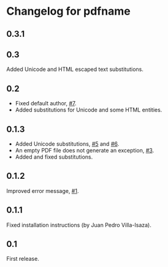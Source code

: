 Changelog for pdfname
=====================

0.3.1
-----

0.3
---

Added Unicode and HTML escaped text substitutions.

0.2
---

* Fixed default author, [#7](https://github.com/asr/pdfname/issues/7).
* Added substitutions for Unicode and some HTML entities.

0.1.3
-----

* Added Unicode substitutions,
  [#5](https://github.com/asr/pdfname/issues/5) and
  [#6](https://github.com/asr/pdfname/issues/6).
* An empty PDF file does not generate an exception,
  [#3](https://github.com/asr/pdfname/issues/3).
* Added and fixed substitutions.

0.1.2
-----

Improved error message, [#1](https://github.com/asr/pdfname/issues/1).

0.1.1
-----

Fixed installation instructions (by Juan Pedro Villa-Isaza).

0.1
---

First release.

